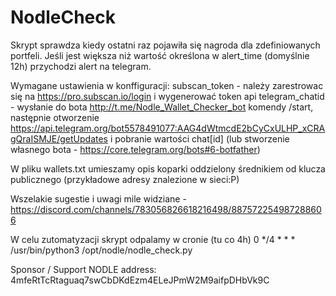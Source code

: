 # NodleCheck

Skrypt sprawdza kiedy ostatni raz pojawiła się nagroda dla zdefiniowanych portfeli. Jeśli jest większa niż wartość określona w alert_time (domyślnie 12h) przychodzi alert na telegram.

Wymagane ustawienia w konffiguracji:
subscan_token - należy zarestrowac się na https://pro.subscan.io/login i wygenerować token api
telegram_chatid - wysłanie do bota http://t.me/Nodle_Wallet_Checker_bot komendy /start, następnie otworzenie https://api.telegram.org/bot5578491077:AAG4dWtmcdE2bCyCxULHP_xCRAgQraISMJE/getUpdates i pobranie wartości chat[id] (lub stworzenie własnego bota - https://core.telegram.org/bots#6-botfather)

W pliku wallets.txt umieszamy opis koparki oddzielony średnikiem od klucza publicznego (przykładowe adresy znalezione w sieci:P)

Wszelakie sugestie i uwagi mile widziane - https://discord.com/channels/783056826618216498/887572254987288606 

W celu zutomatyzacji skrypt odpalamy w cronie (tu co 4h)
0 */4 * * * /usr/bin/python3 /opt/nodle/nodle_check.py


Sponsor / Support 
NODLE address: 4mfeRtTcRtaguaq7swCbDKdEzm4ELeJPmW2M9aifpDHbVk9C
